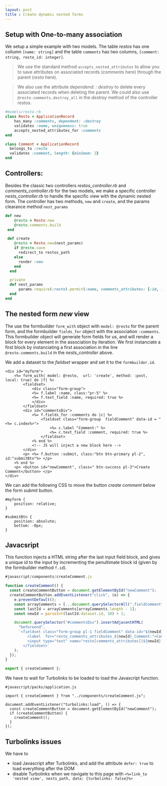 ```yaml
---
layout: post
title : Create dynamic nested forms
---
```


## Setup with One-to-many association
We setup a simple example with two models. The table *restos* has one coliumn  `[name: string]`  and the table `comments` has two columns,  `[comment: string, resto_id: integer]`. 

> We use the standard method `accepts_nested_attributes` to allow you to save attributes on associated records (*comments* here) through the parent (*resto* here). 

> We also use the attribute *dependend: : destroy* to delete every associated records when deleting the parent. We could also use `@resto.comments.destroy_all` in the *destroy* method of the controller *restos*.

```ruby
#models/resto.rb
class Resto < ApplicationRecord
    has_many :comments, dependent: :destroy
    validates :name, uniqueness: true
    accepts_nested_attributes_for :comments 
end

class Comment < ApplicationRecord
  belongs_to :resto
  validates :comment, length: {minimum: 2}
end
```

## Controllers:
Besides the classic two controllers *restos_controller.rb* and *comments_controller.rb* for the two models, we make a specific controller *nests_controller.rb* to handle the specific view with the dynamic nested form. The controller has two methods, `new` and `create`, and the params clearance method `nest_params`
```ruby
def new
    @resto = Resto.new
    @resto.comments.build
 end

 def create
    @resto = Resto.new(nest_params)
    if @resto.save
      redirect_to restos_path
    else
      render :new
    end
  end

  private
  def nest_params
      params.require(:resto).permit(:name, comments_attributes: [:id, :comment])
  end
end
```

## The nested form *new* view

The use the formbuilder `form_with` object with `model: @resto` for the parent form, and the formbuilder `fields_for` object with the association `:comments`. This formbuilder object will generate form fields for us, and will render a block for every element in the association by iteration. We first instanciate a first block by instanciating a first association in the line `@resto.comments.build`  in the *nests_controller* above.

We add a dataset to the *fieldset* wrapper and set it to the  `formbuilder.id`.

```
<div id="myform">
    <%= form_with( model: @resto,  url: 'create', method: :post, local: true) do |f| %>  
        <fieldset>
            <div class="form-group">
            <%= f.label :name, class:"pr-5" %>
            <%= f.text_field :name, required: true %>
            </div>
        </fieldset>
        <div id="commentsDiv">
            <%= f.fields_for :comments do |c| %>
                <fieldset class="form-group  fieldComment" data-id = "<%= c.index%>">
                    <%= c.label "Comment:" %>
                    <%= c.text_field :comment, required: true %>
                </fieldset>
            <% end %>
            <!-- JS will inject a new block here -->
        </div>
        <p> <%= f.button :submit, class:"btn btn-primary pl-2",  id:"submitBtn"%> </p>
    <% end %>
    <p> <button id="newComment", class=" btn-success pl-3">Create Comment</button> </p>
</div>
```

We can add the following CSS to move the button *create comment* below the form *submit* button.
```
#myform {
    position: relative;
}

#submitBtn {
    position: absolute;
    bottom: -0px;
}
```

## Javacsript

This function injects a HTML string after the last input field block, and gives a unique id to the input by incrementing the penultimate block id (given by the formbuilder method `f.id`).
```js
#javascript/components/createComment.js

function createComment() {
  const createCommentButton = document.getElementById("newComment");
  createCommentButton.addEventListener("click", (e) => {
    e.preventDefault();
    const arrayComments = [...document.querySelectorAll(".fieldComment")];
    const lastId = arrayComments[arrayComments.length - 1];
    const newId = parseInt(lastId.dataset.id, 10) + 1;

    document.querySelector("#commentsDiv").insertAdjacentHTML(
      "beforeend",
      `<fieldset class="form-group pl-1 fieldComment" data-id="${newId}">
          <label  for="resto_comments_attributes_${newId}_Comment:">Comment:</label>
          <input type="text" name="resto[comments_attributes][${newId}][comment]" required="required">
        </fieldset>`
    );
  });
}

export { createComment };
```

We have to wait for Turbolinks to be loaded to load the Javascript function.
```
#javascript/packs/application.js

import { createComment } from "../components/createComment.js";

document.addEventListener("turbolinks:load", () => {
  const createCommentButton = document.getElementById("newComment");
  if (createCommentButton) {
    createComment();
  }
});
```

## Turbolinks issues

We have to 
- load Javascript after Turbolinks, and add the attribute `defer: true` to load everything after the DOM
- disable Turbolinks when we navigate to this page with `<%=link_to 'nested view', nests_path, data: {turbolinks: false}%>`

